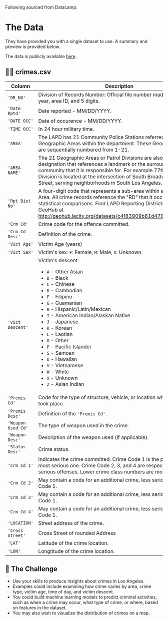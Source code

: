 Following sourced from Datacamp:

# The Data

They have provided you with a single dataset to use. A summary and preview is provided below.

The data is publicly available [here](https://data.lacity.org/Public-Safety/Crime-Data-from-2020-to-Present/2nrs-mtv8).

## 👮‍♀️ crimes.csv

| Column     | Description              |
|------------|--------------------------|
| `'DR_NO'` | Division of Records Number: Official file number made up of a 2 digit year, area ID, and 5 digits. |
| `'Date Rptd'` | Date reported - MM/DD/YYYY. |
| `'DATE OCC'` | Date of occurence - MM/DD/YYYY. |
| `'TIME OCC'` | In 24 hour military time. |
| `'AREA'` | The LAPD has 21 Community Police Stations referred to as Geographic Areas within the department. These Geographic Areas are sequentially numbered from 1-21. |
| `'AREA NAME'` | The 21 Geographic Areas or Patrol Divisions are also given a name designation that references a landmark or the surrounding community that it is responsible for. For example 77th Street Division is located at the intersection of South Broadway and 77th Street, serving neighborhoods in South Los Angeles. |
| `'Rpt Dist No'` | A four-digit code that represents a sub-area within a Geographic Area. All crime records reference the "RD" that it occurred in for statistical comparisons. Find LAPD Reporting Districts on the LA City GeoHub at http://geohub.lacity.org/datasets/c4f83909b81d4786aa8ba8a74ab |
| `'Crm Cd'` | Crime code for the offence committed. |
| `'Crm Cd Desc'` | Definition of the crime. |
| `'Vict Age'` | Victim Age (years) |
| `'Vict Sex'` | Victim's sex: `F`: Female, `M`: Male, `X`: Unknown. |
| `'Vict Descent'` | Victim's descent:<ul><li>`A` - Other Asian</li><li>`B` - Black</li><li>`C` - Chinese</li><li>`D` - Cambodian</li><li>`F` - Filipino</li><li>`G` - Guamanian</li><li>`H` - Hispanic/Latin/Mexican</li><li>`I` - American Indian/Alaskan Native</li><li>`J` - Japanese</li><li>`K` - Korean</li><li>`L` - Laotian</li><li>`O` - Other</li><li>`P` - Pacific Islander</li><li>`S` - Samoan</li><li>`U` - Hawaiian</li><li>`V` - Vietnamese</li><li>`W` - White</li><li>`X` - Unknown</li><li>`Z` - Asian Indian</li> |
| `'Premis Cd'` | Code for the type of structure, vehicle, or location where the crime took place. |
| `'Premis Desc'` | Definition of the `'Premis Cd'`. |
| `'Weapon Used Cd'` | The type of weapon used in the crime. |
| `'Weapon Desc'` | Description of the weapon used (if applicable). |
| `'Status Desc'` | Crime status. |
| `'Crm Cd 1'` | Indicates the crime committed. Crime Code 1 is the primary and most serious one. Crime Code 2, 3, and 4 are respectively less serious offenses. Lower crime class numbers are more serious. |
| `'Crm Cd 2'` | May contain a code for an additional crime, less serious than Crime Code 1. |
| `'Crm Cd 3'` | May contain a code for an additional crime, less serious than Crime Code 1. |
| `'Crm Cd 4'` | May contain a code for an additional crime, less serious than Crime Code 1. |
| `'LOCATION'` | Street address of the crime. |
| `'Cross Street'` | Cross Street of rounded Address |
| `'LAT'` | Latitude of the crime location. |
| `'LON'` | Longtitude of the crime location. |



## 💪 The Challenge

* Use your skills to produce insights about crimes in Los Angeles.
* Examples could include examining how crime varies by area, crime type, victim age, time of day, and victim descent.
* You could build machine learning models to predict criminal activities, such as when a crime may occur, what type of crime, or where, based on features in the dataset.
* You may also wish to visualize the distribution of crimes on a map.

